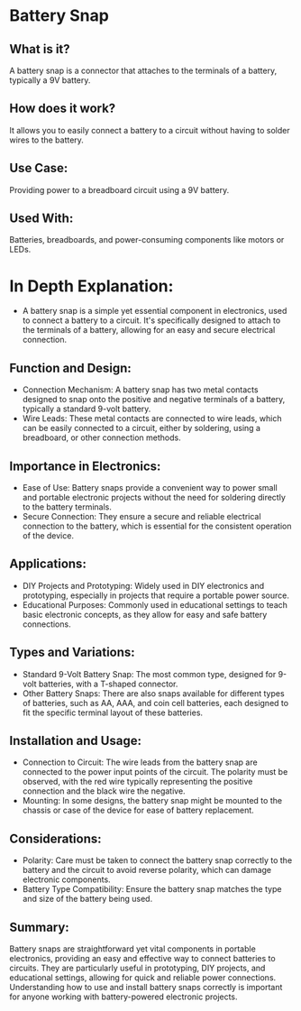# Battery Snap

## What is it?

A battery snap is a connector that attaches to the terminals of a battery, typically a 9V battery.

## How does it work?

It allows you to easily connect a battery to a circuit without having to solder wires to the battery.

## Use Case:

Providing power to a breadboard circuit using a 9V battery.

## Used With:

Batteries, breadboards, and power-consuming components like motors or LEDs.

# In Depth Explanation:

- A battery snap is a simple yet essential component in electronics, used to connect a battery to a circuit. It's specifically designed to attach to the terminals of a battery, allowing for an easy and secure electrical connection.

## Function and Design:

- Connection Mechanism: A battery snap has two metal contacts designed to snap onto the positive and negative terminals of a battery, typically a standard 9-volt battery.
- Wire Leads: These metal contacts are connected to wire leads, which can be easily connected to a circuit, either by soldering, using a breadboard, or other connection methods.

## Importance in Electronics:

- Ease of Use: Battery snaps provide a convenient way to power small and portable electronic projects without the need for soldering directly to the battery terminals.
- Secure Connection: They ensure a secure and reliable electrical connection to the battery, which is essential for the consistent operation of the device.

## Applications:

- DIY Projects and Prototyping: Widely used in DIY electronics and prototyping, especially in projects that require a portable power source.
- Educational Purposes: Commonly used in educational settings to teach basic electronic concepts, as they allow for easy and safe battery connections.

## Types and Variations:

- Standard 9-Volt Battery Snap: The most common type, designed for 9-volt batteries, with a T-shaped connector.
- Other Battery Snaps: There are also snaps available for different types of batteries, such as AA, AAA, and coin cell batteries, each designed to fit the specific terminal layout of these batteries.

## Installation and Usage:

- Connection to Circuit: The wire leads from the battery snap are connected to the power input points of the circuit. The polarity must be observed, with the red wire typically representing the positive connection and the black wire the negative.
- Mounting: In some designs, the battery snap might be mounted to the chassis or case of the device for ease of battery replacement.

## Considerations:

- Polarity: Care must be taken to connect the battery snap correctly to the battery and the circuit to avoid reverse polarity, which can damage electronic components.
- Battery Type Compatibility: Ensure the battery snap matches the type and size of the battery being used.

## Summary:

Battery snaps are straightforward yet vital components in portable electronics, providing an easy and effective way to connect batteries to circuits. They are particularly useful in prototyping, DIY projects, and educational settings, allowing for quick and reliable power connections. Understanding how to use and install battery snaps correctly is important for anyone working with battery-powered electronic projects.

